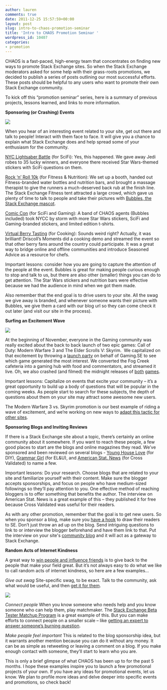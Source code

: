 ```yaml
---
author: lauren
comments: true
date: 2011-12-25 15:57:59+00:00
layout: post
slug: intro-to-chaos-promotion-seminar
title: 'Intro to CHAOS Promotion Seminar '
wordpress_id: 10407
categories:
- promotion
---
```


CHAOS is a fast-paced, high-energy team that concentrates on finding new ways to promote Stack Exchange sites. So when the Stack Exchange moderators asked for some help with their grass-roots promotions, we decided to publish a series of posts outlining our most successful efforts. These posts should be helpful to any users who want to promote their own Stack Exchange community.

To kick off this “promotion seminar” series, here is a summary of previous projects, lessons learned, and links to more information.

**Sponsoring (or Crashing) Events**


![](http://blog.stackoverflow.com/wp-content/uploads/lightsaber-1024x373.jpg)




When you hear of an interesting event related to your site, get out there and talk to people! Interact with them face to face. It will give you a chance to explain what Stack Exchange does and help spread some of your enthusiasm for the community.

[NYC Lightsaber Battle](http://chaos.stackexchange.com/2011/09/10687345494/) (for SciFi): Yes, this happened. We gave away Jedi robes to 35 lucky winners, and everyone there received Star Wars-themed stickers with SciFi questions on them.

[Rock ‘n’ Roll 10k](http://blog.stackexchange.com/2011/10/11873124659/) (for Fitness & Nutrition): We set up a booth, handed out Fitness-branded water bottles and nutrition bars, and brought a massage therapist to give the runners a much-deserved back rub at the finish line. The Stack Exchange Fitness tent attracted a large crowd, which gave us plenty of time to talk to people and take their pictures with [Bubbles, the Stack Exchange mascot](http://blog.stackoverflow.com/2011/10/meet-bubbles/).

[Comic Con](http://chaos.stackexchange.com/2011/10/11642821260/) (for SciFi and Gaming): A band of CHAOS agents (Bubbles included) took NYCC by storm with more Star Wars stickers, SciFi and Gaming-branded stickers, and limited edition t-shirts.

[Virtual Berry Tasting](http://blog.stackexchange.com/2011/11/12609314795/) (for Cooking): Sounds weird right? Actually, it was brilliant! Driscoll’s Moments did a cooking demo and streamed the event so that other berry fans around the country could participate. It was a great way to bridge online and offline communities and introduce Seasoned Advice as a resource for chefs.

Important lessons: consider how you are going to capture the attention of the people at the event. Bubbles is great for making people curious enough to stop and talk to us, but there are also other (smaller) things you can do to get attention. The Star Wars stickers and nutrition bars were effective because we had the audience in mind when we got them made.

Also remember that the end goal is to drive users to your site. All the swag we give away is branded, and whenever someone wants their picture with Bubbles, we give them a card with our blog url so they can come check it out later (and visit our site in the process).

**Surfing an Excitement Wave**

![](http://blog.stackoverflow.com/wp-content/uploads/SkyrimVsMW31.jpg)

At the beginning of November, everyone in the Gaming community was really excited about the back to back launch of two epic games: Call of Duty: Modern Warfare 3 and The Elder Scrolls V: Skyrim.  We capitalized on that excitement by throwing a [launch party](http://blog.stackoverflow.com/2011/11/elder-scrolls-vs-call-of-duty-livestream-4-est/) on behalf of Gaming.SE to see which game generated the most interest. We converted the Fog Creek cafeteria into a gaming hub with food and commentators, and streamed it live. Oh, we also crashed (and filmed) the midnight releases of [both](http://chaos.stackexchange.com/2011/11/12566614716/) [games](http://chaos.stackexchange.com/2011/11/12655882964/).

Important lessons: Capitalize on events that excite your community – it’s a great opportunity to build up a body of questions that will be popular in the coming weeks. As people start to search for these subjects, the depth of questions about them on your site may attract some awesome new users.

The Modern Warfare 3 vs. Skyrim promotion is our best example of riding a wave of excitement, and we’re working on new ways to [adapt this tactic for other sites](http://blog.stackexchange.com/2011/11/its-almost-thanksgiving-tell-your-friends-about-cooking-se/).

**Sponsoring Blogs and Inviting Reviews**

If there is a Stack Exchange site about a topic, there’s certainly an online community about it somewhere. If you want to reach these people, a few good places to start are the blogs and online magazines they read. We’ve sponsored and been reviewed on several blogs - [Young House Love](http://www.younghouselove.com/2011/08/fab-freebie-its-a-one-derful-life/) (for DIY), [Grammar Girl](http://grammar.quickanddirtytips.com/he-they-generic-personal-pronoun.aspx) (for EL&U), and [American Stat. News](http://magazine.amstat.org/blog/2011/12/01/qasitedec11/) (for Cross Validated) to name a few.

Important lessons: Do your research. Choose blogs that are related to your site and familiarize yourself with their content. Make sure the blogger accepts sponsorships, and focus on people who have medium-sized followings so they’ll pay attention to you. One effective method of reaching bloggers is to offer something that benefits the author. The interview on American Stat. News is a great example of this – they published it for free because Cross Validated was useful for their readers.

As with any other promotion, remember that the goal is to get new users. So when you sponsor a blog, make sure you [have a hook](http://blog.stackexchange.com/2011/11/12653191124/) to draw their readers to SE. Don’t just throw an ad up on the blog. Send intriguing questions to link to or interview the blogger beforehand and have them link to that. Put the interview on your site's [community blog](http://english.blogoverflow.com/2011/10/grammar-girl-interview/) and it will act as a gateway to Stack Exchange.

**Random Acts of Internet Kindness**

A great way to [win people and influence friends](http://blog.stackexchange.com/2011/08/8793010940/) is to give back to the people that make your field great. But it’s not always easy to do what we like to call random acts of internet kindness, so here are a few examples…

_Give out swag_
Site-specific swag, to be exact. Talk to the community, ask what would be useful, and then [get it for them](http://blog.stackexchange.com/2011/08/8745495085/).


![](http://blog.stackoverflow.com/wp-content/uploads/comicconswag-768x1024.jpg)


_Connect people_
When you know someone who needs help and you know someone who can help them, play matchmaker. The [Stack Exchange Beta Tester Matchup Program](http://blog.stackexchange.com/2011/08/9166799699/) is a great example of this. But you can make efforts to connect people on a smaller scale – like [getting an expert to answer someone’s burning question](http://blog.stackexchange.com/2011/10/12000363978/).

_Make people feel important_
This is related to the blog sponsorship idea, but it warrants another mention because you can do it without any money. It can be as simple as retweeting or leaving a comment on a blog. If you make enough contact with someone, they’ll start to learn who you are.

This is only a brief glimpse of what CHAOS has been up to for the past 5 months. I hope these examples inspire you to launch a few promotional projects of your own. If you have any ideas for promotional events, let us know. We plan to profile more ideas and delve deeper into specific events and promotions, so check back!

